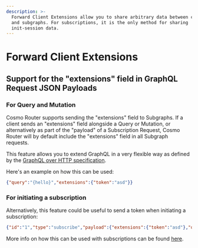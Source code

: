 ```yaml
---
description: >-
  Forward Client Extensions allow you to share arbitrary data between clients
  and subgraphs. For subscriptions, it is the only method for sharing
  init-session data.
---
```


# Forward Client Extensions

## Support for the "extensions" field in GraphQL Request JSON Payloads

### For Query and Mutation

Cosmo Router supports sending the "extensions" field to Subgraphs. If a client sends an "extensions" field alongside a Query or Mutation, or alternatively as part of the "payload" of a Subscription Request, Cosmo Router will by default include the "extensions" field in all Subgraph requests.

This feature allows you to extend GraphQL in a very flexible way as defined by the [GraphQL over HTTP specification](https://github.com/graphql/graphql-over-http/blob/main/spec/GraphQLOverHTTP.md#request-parameters).

Here's an example on how this can be used:

```json
{"query":"{hello}","extensions":{"token":"asd"}}
```

### For initiating a subscription

Alternatively, this feature could be useful to send a token when initiating a subscription:

```json
{"id":"1","type":"subscribe","payload":{"extensions":{"token":"asd"},"query":"subscription {\n  currentTime {\n    unixTime\n  }\n}"}}
```

More info on how this can be used with subscriptions can be found [here](../subscriptions.md#using-the-extensions-field).
